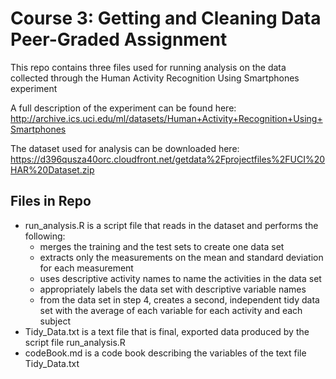 # Course 3: Getting and Cleaning Data Peer-Graded Assignment
This repo contains three files used for running analysis on the data collected through the Human Activity Recognition Using Smartphones experiment

A full description of the experiment can be found here:
http://archive.ics.uci.edu/ml/datasets/Human+Activity+Recognition+Using+Smartphones

The dataset used for analysis can be downloaded here:
https://d396qusza40orc.cloudfront.net/getdata%2Fprojectfiles%2FUCI%20HAR%20Dataset.zip

## Files in Repo
- run_analysis.R is a script file that reads in the dataset and performs the following:
  - merges the training and the test sets to create one data set
  - extracts only the measurements on the mean and standard deviation for each measurement
  - uses descriptive activity names to name the activities in the data set
  - appropriately labels the data set with descriptive variable names
  - from the data set in step 4, creates a second, independent tidy data set with the average of each variable for each activity and each subject
- Tidy_Data.txt is a text file that is final, exported data produced by the script file run_analysis.R
- codeBook.md is a code book describing the variables of the text file Tidy_Data.txt
